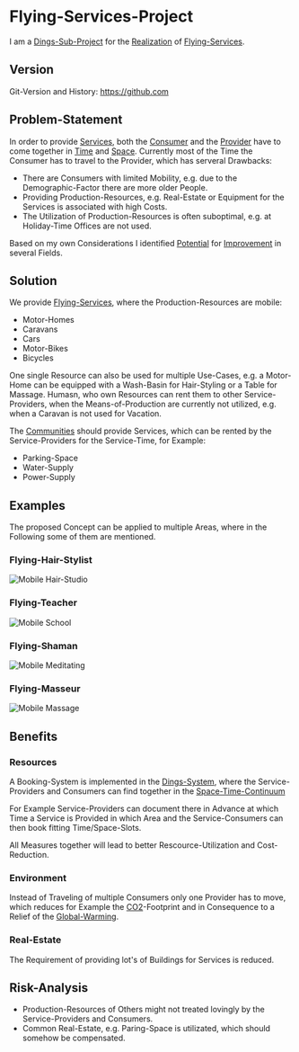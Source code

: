 # Flying-Services-Project <a id="1"/>

I am a [Dings-Sub-Project](300000033.md) for the [Realization](600033.md) of [Flying-Services](404.md).

## Version <a id="900"/>

Git-Version and History: <a href="https://github.com/All-Dings/0/commits/Master/300081001.md">https://github.com</a>

## Problem-Statement <a id="1000"/>

In order to provide [Services](600067.md), both the [Consumer](600076.md) and the [Provider](600086.md) have to come together in [Time](10000024.md) and [Space](10000050.md). Currently most of the Time the Consumer has to travel to the Provider, which has serveral Drawbacks:

- There are Consumers with limited Mobility, e.g. due to the Demographic-Factor there are more older People.
- Providing Production-Resources, e.g. Real-Estate or Equipment for the Services is associated with high Costs.
- The Utilization of Production-Resources is often suboptimal, e.g. at Holiday-Time Offices are not used.

Based on my own Considerations I identified [Potential](60128.md) for [Improvement](60135.md) in several Fields.

## Solution <a id="2000"/>

We provide [Flying-Services](404.md), where the Production-Resources are mobile:

- Motor-Homes
- Caravans
- Cars
- Motor-Bikes
- Bicycles

One single Resource can also be used for multiple Use-Cases, e.g. a Motor-Home can be equipped with a Wash-Basin for Hair-Styling or a Table for Massage. Humasn, who own Resources can rent them to other Service-Providers, when the Means-of-Production are currently not utilized, e.g. when a Caravan is not used for Vacation.

The [Communities](140000034.md) should provide Services, which can be rented by the Service-Providers for the Service-Time, for Example:

- Parking-Space
- Water-Supply
- Power-Supply

## Examples <a id="3000"/>

The proposed Concept can be applied to multiple Areas, where in the Following some of them are mentioned.

### Flying-Hair-Stylist <a id="3010"/>

![Mobile Hair-Studio](400000243.jpg)

### Flying-Teacher <a id="3020"/>

![Mobile School](400000242.jpg)

### Flying-Shaman <a id="3030"/>

![Mobile Meditating](400000245.jpg)

### Flying-Masseur <a id="3040"/>

![Mobile Massage](400000244.jpg)

## Benefits <a id="4000"/>

### Resources <a id="4010"/>

A Booking-System is implemented in the [Dings-System](300000007.md), where the Service-Providers and Consumers can find together in the [Space-Time-Continuum](10000027.md)

For Example Service-Providers can document there in Advance at which Time a Service is Provided in which Area and the Service-Consumers can then book fitting Time/Space-Slots.

All Measures together will lead to better Rescource-Utilization and Cost-Reduction.

### Environment <a id="4030"/>

Instead of Traveling of multiple Consumers only one Provider has to move, which reduces for Example the [CO2](10100008.md)-Footprint and in Consequence to a Relief of the [Global-Warming](290000002.md).

### Real-Estate <a id="4040"/>

The Requirement of providing lot's of Buildings for Services is reduced.

## Risk-Analysis <a id="2000"/>

- Production-Resources of Others might not treated lovingly by the Service-Providers and Consumers.
- Common Real-Estate, e.g. Paring-Space is utilizated, which should somehow be compensated.
